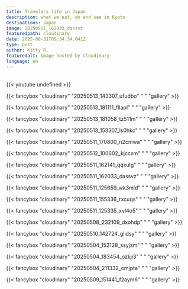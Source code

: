 ```yaml
---
title: Travelers life in Japan
description: what we eat, do and see in Kyoto
destinations: Japan
image: 20250511_162033_dassvz
featuredpath: cloudinary
date: 2025-08-31T05:34:34.041Z
type: post
author: Kitty R.
featuredalt: Image hosted by Cloudinary
language: en
---
```

<br>{{< youtube undefined >}}</br>

{{< fancybox "cloudinary" "20250513_143307_ufudbo" " " "gallery" >}}

{{< fancybox "cloudinary" "20250513_181111_fllapl" " " "gallery" >}}

{{< fancybox "cloudinary" "20250513_181058_tz511m" " " "gallery" >}}

{{< fancybox "cloudinary" "20250513_153307_ls0hkc" " " "gallery" >}}

{{< fancybox "cloudinary" "20250511_170800_n2cmwa" " " "gallery" >}}

{{< fancybox "cloudinary" "20250512_100602_kjccxm" " " "gallery" >}}

{{< fancybox "cloudinary" "20250511_162141_qqxulg" " " "gallery" >}}

{{< fancybox "cloudinary" "20250511_162033_dassvz" " " "gallery" >}}

{{< fancybox "cloudinary" "20250511_125659_wk3mld" " " "gallery" >}}

{{< fancybox "cloudinary" "20250511_155336_rxcuqs" " " "gallery" >}}

{{< fancybox "cloudinary" "20250511_125335_xvl4o5" " " "gallery" >}}

{{< fancybox "cloudinary" "20250508_232109_dxohdp" " " "gallery" >}}

{{< fancybox "cloudinary" "20250510_142724_glidsy" " " "gallery" >}}

{{< fancybox "cloudinary" "20250504_152128_ssyjzm" " " "gallery" >}}

{{< fancybox "cloudinary" "20250504_183454_ozkji3" " " "gallery" >}}

{{< fancybox "cloudinary" "20250504_211332_omjpta" " " "gallery" >}}

{{< fancybox "cloudinary" "20250509_151441_f2aym6" " " "gallery" >}}
